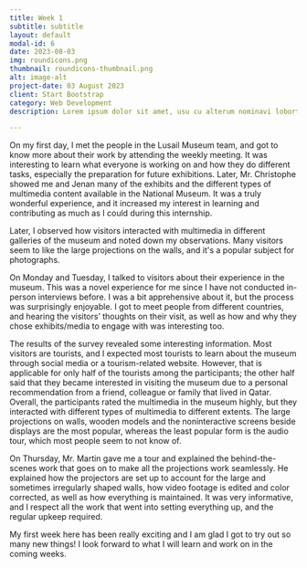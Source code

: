 ```yaml
---
title: Week 1
subtitle: subtitle
layout: default
modal-id: 6
date: 2023-08-03
img: roundicons.png
thumbnail: roundicons-thumbnail.png
alt: image-alt
project-date: 03 August 2023
client: Start Bootstrap
category: Web Development
description: Lorem ipsum dolor sit amet, usu cu alterum nominavi lobortis. At duo novum diceret. Tantas apeirian vix et, usu sanctus postulant inciderint ut, populo diceret necessitatibus in vim. Cu eum dicam feugiat noluisse.

---
```


[comment]: # (edit the _layouts/portfolio_grid file and comment out the div class 'portfolio caption'. This way, the text won't be displayed in main menu )

On my first day, I met the people in the Lusail Museum team, and got to know more about their work by attending the weekly meeting. It was interesting to learn what everyone is working on and how they do different tasks, especially the preparation for future exhibitions. Later, Mr. Christophe showed me and Jenan many of the exhibits and the different types of multimedia content available in the National Museum. It was a truly wonderful experience, and it increased my interest in learning and contributing as much as I could during this internship. 

Later, I observed how visitors interacted with multimedia in different galleries of the museum and noted down my observations. Many visitors seem to like the large projections on the walls, and it's a popular subject for photographs.

On Monday and Tuesday, I talked to visitors about their experience in the museum. This was a novel experience for me since I have not conducted in-person interviews before. I was a bit apprehensive about it, but the process was surprisingly enjoyable. I got to meet people from different countries, and hearing the visitors’ thoughts on their visit, as well as how and why they chose exhibits/media to engage with was interesting too. 

The results of the survey revealed some interesting information. Most visitors are tourists, and I expected most tourists to learn about the museum through social media or a tourism-related website. However, that is applicable for only half of the tourists among the participants; the other half said that they became interested in visiting the museum due to a personal recommendation from a friend, colleague or family that lived in Qatar. Overall, the participants rated the multimedia in the museum highly, but they interacted with different types of multimedia to different extents. The large projections on walls, wooden models and the noninteractive screens beside displays are the most popular, whereas the least popular form is the audio tour, which most people seem to not know of.

On Thursday, Mr. Martin gave me a tour and explained the behind-the-scenes work that goes on to make all the projections work seamlessly. He explained how the projectors are set up to account for the large and sometimes irregularly shaped walls, how video footage is edited and color corrected, as well as how everything is maintained. It was very informative, and I respect all the work that went into setting everything up, and the regular upkeep required.

My first week here has been really exciting and I am glad I got to try out so many new things! I look forward to what I will learn and work on in the coming weeks. 

